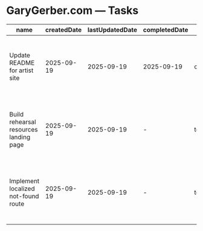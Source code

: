 # GaryGerber.com — Tasks

| name                                   | createdDate | lastUpdatedDate | completedDate | status   | description                                                                                      |
| -------------------------------------- | ----------- | --------------- | ------------- | -------- | ------------------------------------------------------------------------------------------------ |
| Update README for artist site          | 2025-09-19  | 2025-09-19      | 2025-09-19    | complete | Documented navigation sections, rehearsal portal usage, and local dev steps for the artist site. |
| Build rehearsal resources landing page | 2025-09-19  | 2025-09-19      | -             | todo     | Expand the protected area with rehearsal notes, stage plots, and scheduling widgets.             |
| Implement localized not-found route    | 2025-09-19  | 2025-09-19      | -             | todo     | Add a branded 404 page with contact options for presenters and collaborators.                    |
